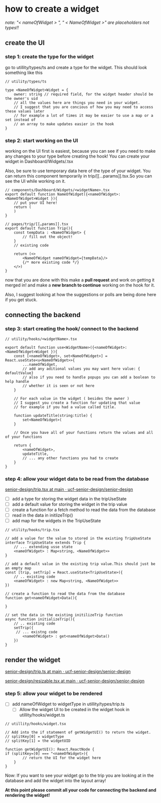 # how to create a widget

*note: "< nameOfWidget > ", " < NameOfWidget >"  are placeholders not types!!*

## create the UI

### step 1: create the type for the widget

go to utillity/types/ts and create a type for the widget. This should look something like this

```tsx
// utility/types/ts 

type <NameOfWidget>Widget = {
	owner: string // required field, for the widget header should be the owner's uid
	// all the values here are things you need in your widget.
	// I suggest that you are concious of how you may need to access these values later
	// for example a lot of times it may be easier to use a map or a set instead of 
	// an array to make updates easier in the hook
}
```

### step 2: start working on the UI

working on the UI first is easiest, because you can see if you need to make any changes to your type before creating the hook! You can create your widget in Dashboard/Widgets/<NameOfWidget>.tsx

Also, be sure to use temporary data here of the type of your widget. You can return this component temporarily in trip/[[…params]].tsx.So you can see the UI while working on it. 

```tsx
// components/Dashboard/Widgets/<widgetName>.tsx
export default function NameOfWidget({<nameOfWidget>: <NameOfWidget>Widget }){
	// put your UI here!
	return (
	)
}
```

```tsx
// pages/trip/[[…params]].tsx
export default function Trip(){
	const tempData : <NameOfWidget> {
		// fill out the object!
	}
	// existing code

	return (<>
		<NameOfWidget nameOfWidget={tempData}/>
		{/* more existing code */}
	</>)
}
```

now that you are done with this make a **pull request** and work on getting it merged in! and make a **new branch to continue** working on the hook for it. 

Also, I suggest looking at how the suggestions or polls are being done here if you get stuck.

## connecting the backend

### step 3: start creating the hook/ connect to the backend

```tsx
// utility/hooks/<widgetName>.tsx

export default function use<WidgetName>({<nameOfWidget>: <NameOfWidget>Widget }){
	const [<nameOfWidget>, set<NameOfWidget>] = React.useState<u<NameOfWidget>>{
		...nameOfWidget,
		// add any aditional values you may want here value: { defaultValue}
		// also if you need to handle popups you can add a boolean to help handle
		// whether it is seen or not here
	}

	// For each value in the widget ( besides the owner ) 
	// I suggest you create a function for updating that value
	// for example if you had a value called title.
	
	function updateTitle(string:title) {
		set<NameOfWidget>(
	}

	// Once you have all of your functions return the values and all of your functions
	
	return {
		<nameOfWidget>,
		updateTitle,
		// ... any other functions you had to create
	}
}
```

### step 4: allow your widget data to be read from the database

[senior-design/trip.tsx at main · ucf-senior-design/senior-design](https://github.com/ucf-senior-design/senior-design/blob/main/utility/hooks/trip.tsx)

- [ ]  add a type for storing the widget data in the tripUseState
- [ ]  add a default value for storing the widget in the trip value
- [ ]  create a function for a fetch method to read the data from the database
- [ ]  read in the data in initlizeTrip()
- [ ]  add map for the widgets in the TripUseState

```tsx
// utility/hooks/trip.tsx

// add a value for the value to stored in the existing TripUseState
interface TripUseState extends Trip {
	// ... extending usse state 
	<nameOfWidget> : Map<string, <NameOfWidget>>
}

// add a default value in the existing trip value.This should just be an empty map
const [trip, setTrip] = React.useState<TripUseState>({
	// .. existing code
	<nameOfWidget> : new Map<string, <NameOfWidget>>
})

// create a function to read the data from the database 
function get<nameOfWidget>Data(){
	
}

// set the data in the existing initilizeTrip function
async function initializeTrip(){
	// .. existing code
	setTrip({
     // ... existng code
		<nameOfWidget> : get<nameOfWidget>Data()
    })
}
```

## render the widget

[senior-design/trip.ts at main · ucf-senior-design/senior-design](https://github.com/ucf-senior-design/senior-design/blob/main/utility/types/trip.ts)

[senior-design/resizable.tsx at main · ucf-senior-design/senior-design](https://github.com/ucf-senior-design/senior-design/blob/main/utility/hooks/resizable.tsx)

### step 5: allow your widget to be rendered

- [ ]  add nameOfWidget to widgetType in utillity/types/trip.ts
    - [ ]  Allow the widget UI to be created in the widget hook in utillity/hooks/widget.ts

```tsx
// utillity/hooks/widget.tsx

// Add into the if statement of getWidgetUI() to return the widget.
// splitKey[0] = widgetType
// splitKey[1] = the widgetUID

function getWidgetUI(): React.ReactNode {
if (splitKey=[0] === "<nameOfWidget>){
		// return the UI for the widget here
	}
}
```

Now: If you want to see your widget go to the trip you are looking at in the database and add the widget into the layout array!

**At this point please commit all your code for connecting the backend and rendering the widget!**
